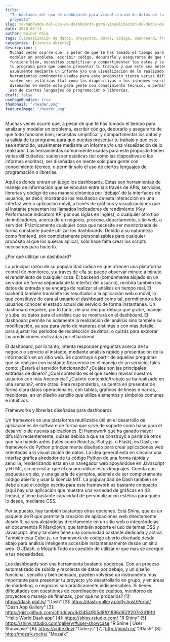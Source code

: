 ```yaml
---
title:
  "Te hablamos del uso de dashboards para visualización de datos de tu próximo
  proyecto"
slug: te-hablamos-del-uso-de-dashboards-para-visualizacion-de-datos-de-tu-proximo-proyecto
date: 2020-03-11
author: Rainer Palm
tags: [visualización de datos, proyectos, datos, código, dashboard, framework]
categories: [ciencia abierta]
description: |
  Muchas veces ocurre que, a pesar de que te has tomado el tiempo para analizar y
  modelar un problema, escribir código, depurarlo y asegurarte de que todo
  funcione bien, necesitas simplificar y compartimentar los datos y la salida de
  tu programa para que puedas presentar tu trabajo y que este sea entendido,
  usualmente mediante un informe y/o una visualización de lo realizado. Las
  herramientas comúnmente usadas para este propósito tienen varias dificultades:
  suelen ser estáticas (tal como las diapositivas o los informes escritos), ser
  diseñadas en mente solo para gente con conocimiento técnico, o permitir solo el
  uso de ciertos lenguajes de programación o librerías.
draft: false
usePageBundles: true
thumbnail: "/header.png"
featureImage: "/header.png"
---
```


<!-- # Te hablamos del uso de dashboards para visualización de datos de tu próximo proyecto -->
<!-- **Por Rainer Palm** -->

Muchas veces ocurre que, a pesar de que te has tomado el tiempo para analizar y
modelar un problema, escribir código, depurarlo y asegurarte de que todo
funcione bien, necesitas simplificar y compartimentar los datos y la salida de
tu programa para que puedas presentar tu trabajo y que este sea entendido,
usualmente mediante un informe y/o una visualización de lo realizado. Las
herramientas comúnmente usadas para este propósito tienen varias dificultades:
suelen ser estáticas (tal como las diapositivas o los informes escritos), ser
diseñadas en mente solo para gente con conocimiento técnico, o permitir solo el
uso de ciertos lenguajes de programación o librerías.

<!-- TEASER_END -->

Aquí es donde entran en juego los dashboards. Estas son herramientas de manejo
de información que se vinculan entre sí a través de APIs, servicios, librerías y
código de una manera dinámica por 'debajo' de la interfaces de usuarios, es
decir, mostrando los resultados de esta interacción en una interfaz web o
aplicación móvil, a través de gráficos y visualizaciones que al instante
presentan los llamados indicadores de rendimiento (Key Performance Indicators
KPI por sus siglas en inglés), o cualquier otro tipo de indicadores, acerca de
un negocio, proceso, departamento, sitio web, o servidor. Prácticamente
cualquier cosa que necesite ser monitorizada de forma constante puede utilizar
los dashboards. Debido a su naturaleza como frontend, son completamente
personalizables para cualquier propósito al que los quieras aplicar, sólo hace
falta crear los scripts necesarios para hacerlo.

¿Por qué utilizar un dashboard?

La principal razón de su popularidad radica en que ofrecen una plataforma
central de monitoreo, y a través de ella se puede observar minuto a minuto el
rendimiento de cualquier cosa. El backend (comúnmente alojado en un servidor de
forma separada de la interfaz del usuario), recibirá también los datos de
entrada y se encarga de realizar el análisis en tiempo real. El backend también
transmite los resultados a la aplicación web o móvil, lo que constituye de cara
al usuario el dashboard como tal, permitiendo a los usuarios conocer el estado
actual del servicio de forma instantánea. Un dashboard requiere, por lo tanto,
de una red por debajo que grabe, maneje y suba los datos para el análisis que se
mostrará en el dashboard. El dashboard permite no solamente la realización del
análisis sino también su modificación, ya sea para verlo de maneras distintas o
con más detalle, para ajustar los periodos de recolección de datos, o quizás
para explorar las predicciones realizadas por el backend.

El dashboard, por lo tanto, intenta responder preguntas acerca de tu negocio o
servicio al instante, mediante análisis rápido y presentación de la información
en un sitio web. Se construye a partir de aquellas preguntas que se realizan con
bastante frecuencia en el manejo de un servicio, tales como: ¿Estará el servidor
funcionando? ¿Cuáles son las principales entradas de dinero? ¿Cuál contenido es
el que suelen revisar nuestros usuarios con más frecuencia? ¿Cuánto
contenido/trabajo se ha realizado en una semana?, entre otras. Para
responderlas, se centra en presentar de forma clara datos operacionales, con
tablas, gráficos de líneas o barras, medidores, en un diseño sencillo que
utiliza elementos y símbolos comunes e intuitivos.

Frameworks y librerias diseñadas para dashboards

Un framework es una plataforma reutilizable útil en el desarrollo de
aplicaciones de software de forma que sirve de soporte como base para el
desarrollo de nuevas aplicaciones. El framework que ha ganado mayor difusión
recientemente, quizás debido a que se construyó a partir de otros que han habido
antes (tales como React.js, Plotly.js, o Flask), es Dash, un framework de Python
principalmente diseñado para crear aplicaciones web orientadas a la
visualización de datos. La idea general esta en vincular una interfaz gráfica
alrededor de tu código Python de una forma rápida y sencilla, renderizando esta
en un navegador web apoyándose en Javascript y HTML, sin necesitar que el
usuario utilice estos lenguajes. Cuenta con paquetes en pip, y una galería de
ejemplos, además de ser completamente código abierto y usar la licencia MIT. La
popularidad de Dash también se debe a que el código escrito para este framework
es bastante compacto (aquí hay una aplicación que muestra una variedad de
gráficas en 43 líneas), y tiene bastante capacidad de personalización estética
para quién lo desee, mediante CSS.

Por supuesto, hay también bastantes otras opciones. Está Shiny, que es un
paquete de R que permite la creación de aplicaciones web directamente desde R,
ya sea alojándolas directamente en un sitio web o integrándolas en documentos R
Markdown, que también soporta el uso de temas CSS y Javascript. Shiny también
tiene una comunidad bastante dedicada y activa. También esta Cube.js, un
framework de código abierto diseñado desde abajo para análisis inteligente
accesible instantáneamente desde un sitio web. O JDash, o Mozaïk.Todo es
cuestión de utilizar el que mas se acerque a tus necesidades.

Los dashboards son una herramienta bastante poderosa. Con un proceso
automatizado de subida y recolecta de datos por debajo, y un diseño funcional,
sencillo y bien pensado, pueden volverse un instrumento muy importante para
presentar tu proyecto y/o desarrollarlo en grupo, y en áreas de marketing, o
negocios son prácticamente indispensables. Si tienes dificultades con cuestiones
de coordinación de equipos, monitoreo de proyectos o manejo de finanzas, ¿por
qué no probarlos? \[1\]: https://dash.plot.ly/ "Dash" \[2\]:
https://dash-gallery.plotly.host/Portal/ "Dash App Gallery" \[3\]:
https://gist.github.com/chriddyp/3d2454905d8f01886d651f207e2419f0 "Hello World
Dash app" \[4\]: https://shiny.rstudio.com/ "R Shiny" \[5\]:
https://shiny.rstudio.com/gallery/#user-showcase "R Shine | User Showcase"
\[6\]: https://cube.dev/ "Cube.js" \[7\]: http://jdash.io/ "JDash" \[8\]:
http://mozaik.rocks/ "Mozaïk"
